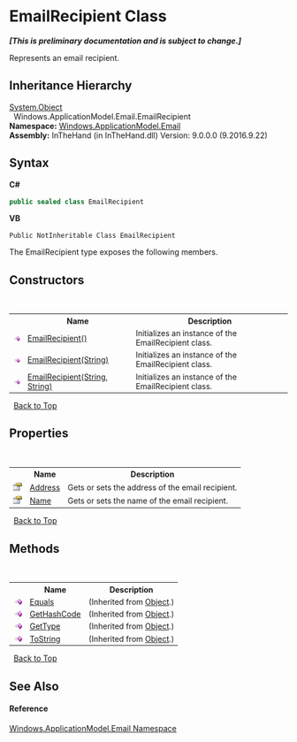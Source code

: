 # EmailRecipient Class
 _**\[This is preliminary documentation and is subject to change.\]**_

Represents an email recipient.


## Inheritance Hierarchy
<a href="http://msdn2.microsoft.com/en-us/library/e5kfa45b" target="_blank">System.Object</a><br />&nbsp;&nbsp;Windows.ApplicationModel.Email.EmailRecipient<br />
**Namespace:**&nbsp;<a href="N_Windows_ApplicationModel_Email">Windows.ApplicationModel.Email</a><br />**Assembly:**&nbsp;InTheHand (in InTheHand.dll) Version: 9.0.0.0 (9.2016.9.22)

## Syntax

**C#**<br />
``` C#
public sealed class EmailRecipient
```

**VB**<br />
``` VB
Public NotInheritable Class EmailRecipient
```

The EmailRecipient type exposes the following members.


## Constructors
&nbsp;<table><tr><th></th><th>Name</th><th>Description</th></tr><tr><td>![Public method](media/pubmethod.gif "Public method")</td><td><a href="M_Windows_ApplicationModel_Email_EmailRecipient__ctor">EmailRecipient()</a></td><td>
Initializes an instance of the EmailRecipient class.</td></tr><tr><td>![Public method](media/pubmethod.gif "Public method")</td><td><a href="M_Windows_ApplicationModel_Email_EmailRecipient__ctor_1">EmailRecipient(String)</a></td><td>
Initializes an instance of the EmailRecipient class.</td></tr><tr><td>![Public method](media/pubmethod.gif "Public method")</td><td><a href="M_Windows_ApplicationModel_Email_EmailRecipient__ctor_2">EmailRecipient(String, String)</a></td><td>
Initializes an instance of the EmailRecipient class.</td></tr></table>&nbsp;
<a href="#emailrecipient-class">Back to Top</a>

## Properties
&nbsp;<table><tr><th></th><th>Name</th><th>Description</th></tr><tr><td>![Public property](media/pubproperty.gif "Public property")</td><td><a href="P_Windows_ApplicationModel_Email_EmailRecipient_Address">Address</a></td><td>
Gets or sets the address of the email recipient.</td></tr><tr><td>![Public property](media/pubproperty.gif "Public property")</td><td><a href="P_Windows_ApplicationModel_Email_EmailRecipient_Name">Name</a></td><td>
Gets or sets the name of the email recipient.</td></tr></table>&nbsp;
<a href="#emailrecipient-class">Back to Top</a>

## Methods
&nbsp;<table><tr><th></th><th>Name</th><th>Description</th></tr><tr><td>![Public method](media/pubmethod.gif "Public method")</td><td><a href="http://msdn2.microsoft.com/en-us/library/bsc2ak47" target="_blank">Equals</a></td><td> (Inherited from <a href="http://msdn2.microsoft.com/en-us/library/e5kfa45b" target="_blank">Object</a>.)</td></tr><tr><td>![Public method](media/pubmethod.gif "Public method")</td><td><a href="http://msdn2.microsoft.com/en-us/library/zdee4b3y" target="_blank">GetHashCode</a></td><td> (Inherited from <a href="http://msdn2.microsoft.com/en-us/library/e5kfa45b" target="_blank">Object</a>.)</td></tr><tr><td>![Public method](media/pubmethod.gif "Public method")</td><td><a href="http://msdn2.microsoft.com/en-us/library/dfwy45w9" target="_blank">GetType</a></td><td> (Inherited from <a href="http://msdn2.microsoft.com/en-us/library/e5kfa45b" target="_blank">Object</a>.)</td></tr><tr><td>![Public method](media/pubmethod.gif "Public method")</td><td><a href="http://msdn2.microsoft.com/en-us/library/7bxwbwt2" target="_blank">ToString</a></td><td> (Inherited from <a href="http://msdn2.microsoft.com/en-us/library/e5kfa45b" target="_blank">Object</a>.)</td></tr></table>&nbsp;
<a href="#emailrecipient-class">Back to Top</a>

## See Also


#### Reference
<a href="N_Windows_ApplicationModel_Email">Windows.ApplicationModel.Email Namespace</a><br />